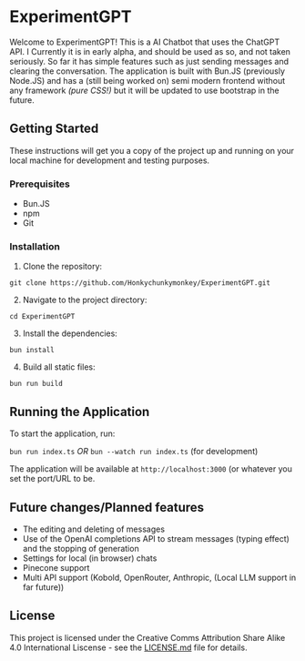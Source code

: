# ExperimentGPT

Welcome to ExperimentGPT! This is a AI Chatbot that uses the ChatGPT API. I Currently it is in early alpha, and should be used as so, and not taken seriously. So far it has simple features such as just sending messages and clearing the conversation. The application is built with Bun.JS (previously Node.JS) and has a (still being worked on) semi modern frontend without any framework *(pure CSS!)* but it will be updated to use bootstrap in the future. 

## Getting Started

These instructions will get you a copy of the project up and running on your local machine for development and testing purposes.

### Prerequisites

- Bun.JS
- npm
- Git

### Installation

1. Clone the repository:

`git clone https://github.com/Honkychunkymonkey/ExperimentGPT.git`

2. Navigate to the project directory:

```cd ExperimentGPT```

3. Install the dependencies:

```bun install```

4. Build all static files:

```bun run build```

## Running the Application

To start the application, run:

```bun run index.ts``` *OR* ```bun --watch run index.ts``` (for development)

The application will be available at `http://localhost:3000` (or whatever you set the port/URL to be.

## Future changes/Planned features

- The editing and deleting of messages
- Use of the OpenAI completions API to stream messages (typing effect) and the stopping of generation
- Settings for local (in browser) chats
- Pinecone support
- Multi API support (Kobold, OpenRouter, Anthropic, (Local LLM support in far future))

## License

This project is licensed under the Creative Comms Attribution Share Alike 4.0 International Liscense - see the [LICENSE.md](LICENSE.md) file for details.
